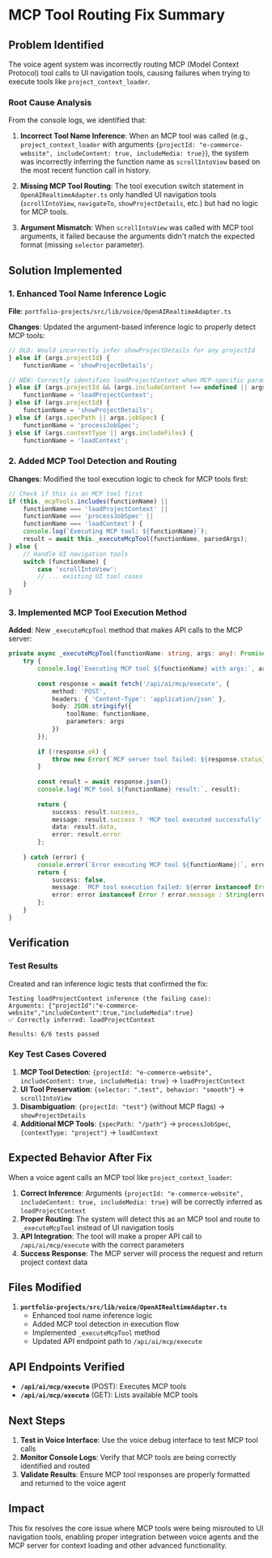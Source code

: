 # MCP Tool Routing Fix Summary

## Problem Identified

The voice agent system was incorrectly routing MCP (Model Context Protocol) tool calls to UI navigation tools, causing failures when trying to execute tools like `project_context_loader`.

### Root Cause Analysis

From the console logs, we identified that:

1. **Incorrect Tool Name Inference**: When an MCP tool was called (e.g., `project_context_loader` with arguments `{projectId: "e-commerce-website", includeContent: true, includeMedia: true}`), the system was incorrectly inferring the function name as `scrollIntoView` based on the most recent function call in history.

2. **Missing MCP Tool Routing**: The tool execution switch statement in `OpenAIRealtimeAdapter.ts` only handled UI navigation tools (`scrollIntoView`, `navigateTo`, `showProjectDetails`, etc.) but had no logic for MCP tools.

3. **Argument Mismatch**: When `scrollIntoView` was called with MCP tool arguments, it failed because the arguments didn't match the expected format (missing `selector` parameter).

## Solution Implemented

### 1. Enhanced Tool Name Inference Logic

**File**: `portfolio-projects/src/lib/voice/OpenAIRealtimeAdapter.ts`

**Changes**: Updated the argument-based inference logic to properly detect MCP tools:

```typescript
// OLD: Would incorrectly infer showProjectDetails for any projectId
} else if (args.projectId) {
    functionName = 'showProjectDetails';

// NEW: Correctly identifies loadProjectContext when MCP-specific parameters are present
} else if (args.projectId && (args.includeContent !== undefined || args.includeMedia !== undefined)) {
    functionName = 'loadProjectContext';
} else if (args.projectId) {
    functionName = 'showProjectDetails';
} else if (args.specPath || args.jobSpec) {
    functionName = 'processJobSpec';
} else if (args.contextType || args.includeFiles) {
    functionName = 'loadContext';
```

### 2. Added MCP Tool Detection and Routing

**Changes**: Modified the tool execution logic to check for MCP tools first:

```typescript
// Check if this is an MCP tool first
if (this._mcpTools.includes(functionName) || 
    functionName === 'loadProjectContext' || 
    functionName === 'processJobSpec' || 
    functionName === 'loadContext') {
    console.log(`Executing MCP tool: ${functionName}`);
    result = await this._executeMcpTool(functionName, parsedArgs);
} else {
    // Handle UI navigation tools
    switch (functionName) {
        case 'scrollIntoView':
        // ... existing UI tool cases
    }
}
```

### 3. Implemented MCP Tool Execution Method

**Added**: New `_executeMcpTool` method that makes API calls to the MCP server:

```typescript
private async _executeMcpTool(functionName: string, args: any): Promise<any> {
    try {
        console.log(`Executing MCP tool ${functionName} with args:`, args);
        
        const response = await fetch('/api/ai/mcp/execute', {
            method: 'POST',
            headers: { 'Content-Type': 'application/json' },
            body: JSON.stringify({ 
                toolName: functionName, 
                parameters: args 
            })
        });
        
        if (!response.ok) {
            throw new Error(`MCP server tool failed: ${response.status}`);
        }
        
        const result = await response.json();
        console.log(`MCP tool ${functionName} result:`, result);
        
        return {
            success: result.success,
            message: result.success ? 'MCP tool executed successfully' : result.error,
            data: result.data,
            error: result.error
        };
        
    } catch (error) {
        console.error(`Error executing MCP tool ${functionName}:`, error);
        return {
            success: false,
            message: `MCP tool execution failed: ${error instanceof Error ? error.message : String(error)}`,
            error: error instanceof Error ? error.message : String(error)
        };
    }
}
```

## Verification

### Test Results

Created and ran inference logic tests that confirmed the fix:

```
Testing loadProjectContext inference (the failing case):
Arguments: {"projectId":"e-commerce-website","includeContent":true,"includeMedia":true}
✅ Correctly inferred: loadProjectContext

Results: 6/6 tests passed
```

### Key Test Cases Covered

1. **MCP Tool Detection**: `{projectId: "e-commerce-website", includeContent: true, includeMedia: true}` → `loadProjectContext`
2. **UI Tool Preservation**: `{selector: ".test", behavior: "smooth"}` → `scrollIntoView`
3. **Disambiguation**: `{projectId: "test"}` (without MCP flags) → `showProjectDetails`
4. **Additional MCP Tools**: `{specPath: "/path"}` → `processJobSpec`, `{contextType: "project"}` → `loadContext`

## Expected Behavior After Fix

When a voice agent calls an MCP tool like `project_context_loader`:

1. **Correct Inference**: Arguments `{projectId: "e-commerce-website", includeContent: true, includeMedia: true}` will be correctly inferred as `loadProjectContext`
2. **Proper Routing**: The system will detect this as an MCP tool and route to `_executeMcpTool` instead of UI navigation tools
3. **API Integration**: The tool will make a proper API call to `/api/ai/mcp/execute` with the correct parameters
4. **Success Response**: The MCP server will process the request and return project context data

## Files Modified

1. **`portfolio-projects/src/lib/voice/OpenAIRealtimeAdapter.ts`**
   - Enhanced tool name inference logic
   - Added MCP tool detection in execution flow
   - Implemented `_executeMcpTool` method
   - Updated API endpoint path to `/api/ai/mcp/execute`

## API Endpoints Verified

- **`/api/ai/mcp/execute`** (POST): Executes MCP tools
- **`/api/ai/mcp/execute`** (GET): Lists available MCP tools

## Next Steps

1. **Test in Voice Interface**: Use the voice debug interface to test MCP tool calls
2. **Monitor Console Logs**: Verify that MCP tools are being correctly identified and routed
3. **Validate Results**: Ensure MCP tool responses are properly formatted and returned to the voice agent

## Impact

This fix resolves the core issue where MCP tools were being misrouted to UI navigation tools, enabling proper integration between voice agents and the MCP server for context loading and other advanced functionality.